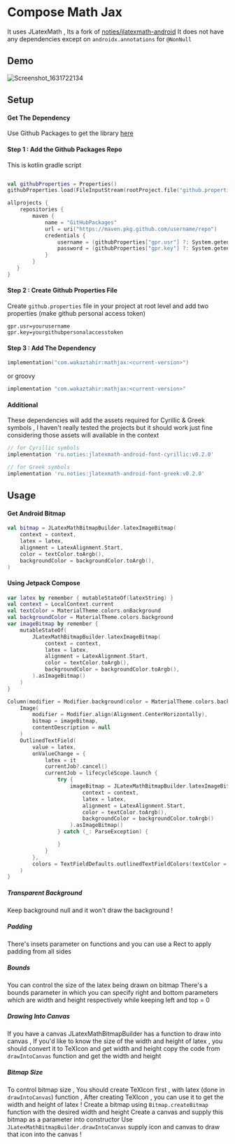 # Compose Math Jax

It uses JLatexMath , Its a fork of [noties/jlatexmath-android](https://github.com/noties/jlatexmath-android)
It does not have any dependencies except on `androidx.annotations` for `@NonNull`

## Demo

![Screenshot_1631722134](https://user-images.githubusercontent.com/42442700/133469585-bb5a0a9e-5c47-4cda-806a-054c7a9ef22d.png)

## Setup

#### Get The Dependency

Use Github Packages to get the library [here](https://github.com/timeline-notes/compose-mathjax/packages/1191711)

#### Step 1 : Add the Github Packages Repo

This is kotlin gradle script

```kotlin

val githubProperties = Properties()
githubProperties.load(FileInputStream(rootProject.file("github.properties")))

allprojects {
    repositories {
        maven {
            name = "GitHubPackages"
            url = uri("https://maven.pkg.github.com/username/repo")
            credentials {
                username = (githubProperties["gpr.usr"] ?: System.getenv("GPR_USER")).toString()
                password = (githubProperties["gpr.key"] ?: System.getenv("GPR_API_KEY")).toString()
            }
        }
   }
}
```

#### Step 2 : Create Github Properties File

Create `github.properties` file in your project at root level and add two properties (make github personal access token)

```properties
gpr.usr=yourusername
gpr.key=yourgithubpersonalaccesstoken
```

#### Step 3 : Add The Dependency

```kotlin
implementation("com.wakaztahir:mathjax:<current-version>")
```

or groovy

```groovy
implementation "com.wakaztahir:mathjax:<current-version>"
```

#### Additional

These dependencies will add the assets required for Cyrillic & Greek symbols , I haven't really tested the projects but
it should work just fine considering those assets will available in the context

```groovy
// for Cyrillic symbols
implementation 'ru.noties:jlatexmath-android-font-cyrillic:v0.2.0'

// for Greek symbols 
implementation 'ru.noties:jlatexmath-android-font-greek:v0.2.0'
```

## Usage

#### Get Android Bitmap

```kotlin
val bitmap = JLatexMathBitmapBuilder.latexImageBitmap(
    context = context,
    latex = latex,
    alignment = LatexAlignment.Start,
    color = textColor.toArgb(),
    backgroundColor = backgroundColor.toArgb(),
)
```

#### Using Jetpack Compose

```kotlin
var latex by remember { mutableStateOf(latexString) }
val context = LocalContext.current
val textColor = MaterialTheme.colors.onBackground
val backgroundColor = MaterialTheme.colors.background
var imageBitmap by remember {
    mutableStateOf(
        JLatexMathBitmapBuilder.latexImageBitmap(
            context = context,
            latex = latex,
            alignment = LatexAlignment.Start,
            color = textColor.toArgb(),
            backgroundColor = backgroundColor.toArgb(),
        ).asImageBitmap()
    )
}

Column(modifier = Modifier.background(color = MaterialTheme.colors.background)) {
    Image(
        modifier = Modifier.align(Alignment.CenterHorizontally),
        bitmap = imageBitmap,
        contentDescription = null
    )
    OutlinedTextField(
        value = latex,
        onValueChange = {
            latex = it
            currentJob?.cancel()
            currentJob = lifecycleScope.launch {
                try {
                    imageBitmap = JLatexMathBitmapBuilder.latexImageBitmap(
                        context = context,
                        latex = latex,
                        alignment = LatexAlignment.Start,
                        color = textColor.toArgb(),
                        backgroundColor = backgroundColor.toArgb()
                    ).asImageBitmap()
                } catch (_: ParseException) {

                }
            }
        },
        colors = TextFieldDefaults.outlinedTextFieldColors(textColor = textColor)
    )
}
```

##### Transparent Background
Keep background null and it won't draw the background !

##### Padding
There's insets parameter on functions and you can use a Rect
to apply padding from all sides

##### Bounds
You can control the size of the latex being drawn on bitmap
There's a bounds parameter in which you can specify right and bottom
parameters which are width and height respectively while keeping
left and top = 0

##### Drawing Into Canvas
If you have a canvas JLatexMathBitmapBuilder has a function
to draw into canvas , If you'd like to know the size of the width and height
of latex , you should convert it to TeXIcon and get width and height
copy the code from `drawIntoCanvas` function and get the width and height

##### Bitmap Size
To control bitmap size , You should create TeXIcon first , with latex (done in `drawIntoCanvas`) function , After
creating TeXIcon , you can use it to get the width and height of latex !
Create a bitmap using `Bitmap.createBitmap` function with the desired width and height
Create a canvas and supply this bitmap as a parameter into constructor
Use `JLatexMathBitmapBuilder.drawIntoCanvas` supply icon and canvas
to draw that icon into the canvas !